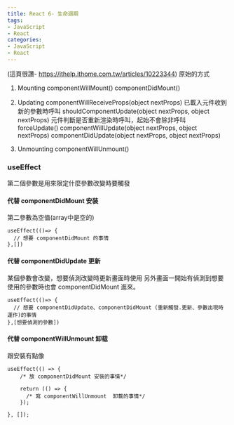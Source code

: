 ```yaml
---
title: React 6- 生命週期
tags: 
- JavaScript
- React
categories:
- JavaScript
- React
---
```

   (這頁很讚- https://ithelp.ithome.com.tw/articles/10223344)
原始的方式

1. Mounting
  componentWillMount()
  componentDidMount()

2. Updating
  componentWillReceiveProps(object nextProps) 已載入元件收到新的參數時呼叫
  shouldComponentUpdate(object nextProps, object nextProps) 元件判斷是否重新渲染時呼叫，起始不會除非呼叫 forceUpdate()
  componentWillUpdate(object nextProps, object nextProps)
  componentDidUpdate(object nextProps, object nextProps)

3. Unmounting
  componentWillUnmount()


### useEffect
第二個參數是用來限定什麼參數改變時要觸發

#### 代替 componentDidMount 安装
第二參數為空值(array中是空的)
```
useEffect(()=> {
  // 想要 componentDidMount 的事情
},[])
```

#### 代替 componentDidUpdate 更新
某個參數會改變，想要偵測改變時更新畫面時使用
另外畫面一開始有偵測到想要使用的參數時也會 componentDidMount 進來。
```
useEffect(()=> {
  // 想要 componentDidUpdate、componentDidMount (重新觸發.更新、參數出現時運作)的事情
},[想要偵測的參數])
```

#### 代替 componentWillUnmount 卸载
跟安裝有點像
```
useEffect(() => {
    /* 放 componentDidMount 安裝的事情*/
    
    return (() => {
      /* 寫 componentWillUnmount  卸載的事情*/
    });
    
}, []); 
```

